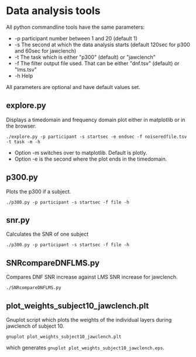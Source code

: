 # Data analysis tools

All python commandline tools have the same parameters:
 - -p participant number between 1 and 20 (default 1)
 - -s The second at which the data analysis starts (default 120sec for p300 and 60sec for jawclench)
 - -t The task which is either "p300" (default) or "jawclench"
 - -f The filter output file used. That can be either "dnf.tsv" (default) or "lms.tsv"
 - -h Help

All parameters are optional and have default values set.

## explore.py

Displays a timedomain and frequency domain plot either in
matplotlib or in the browser.
```
./explore.py -p participant -s startsec -e endsec -f noiseredfile.tsv -t task -m -h
```
 - Option -m switches over to matplotlib. Default is plotly.
 - Option -e is the second where the plot ends in the timedomain.

## p300.py
Plots the p300 if a subject.
```
./p300.py -p participant -s startsec -f file -h
```

## snr.py
Calculates the SNR of one subject
```
./p300.py -p participant -s startsec -f file -h
```

## SNRcompareDNFLMS.py
Compares DNF SNR increase against LMS SNR increase for jawclench.
```
./SNRcompareDNFLMS.py
```

## plot_weights_subject10_jawclench.plt
Gnuplot script which plots the weights of the individual layers during jawclench of subject 10.
```
gnuplot plot_weights_subject10_jawclench.plt
```
which generates `gnuplot plot_weights_subject10_jawclench.eps`.
